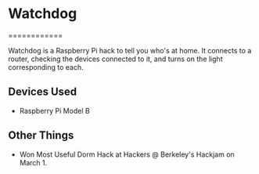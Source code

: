 # Watchdog #
============

Watchdog is a Raspberry Pi hack to tell you who's at home. It connects to a router, checking the devices connected to it, and turns on the light corresponding to each.

Devices Used
------------
- Raspberry Pi Model B

Other Things
------------
- Won Most Useful Dorm Hack at Hackers @ Berkeley's Hackjam on March 1.